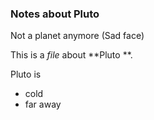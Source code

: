 ### Notes about Pluto

Not a planet anymore (Sad face)

This is a *file* about **Pluto **.

Pluto is
- cold
 - far away

